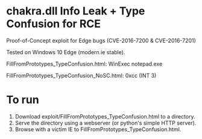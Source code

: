 # chakra.dll Info Leak + Type Confusion for RCE


Proof-of-Concept exploit for Edge bugs (CVE-2016-7200 & CVE-2016-7201)

Tested on Windows 10 Edge (modern.ie stable).

FillFromPrototypes_TypeConfusion.html: WinExec notepad.exe

FillFromPrototypes_TypeConfusion_NoSC.html: 0xcc (INT 3)

# To run

1. Download exploit/FillFromPrototypes_TypeConfusion.html to a directory.
2. Serve the directory using a webserver (or python's simple HTTP server).
3. Browse with a victim IE to FillFromPrototypes_TypeConfusion.html.
